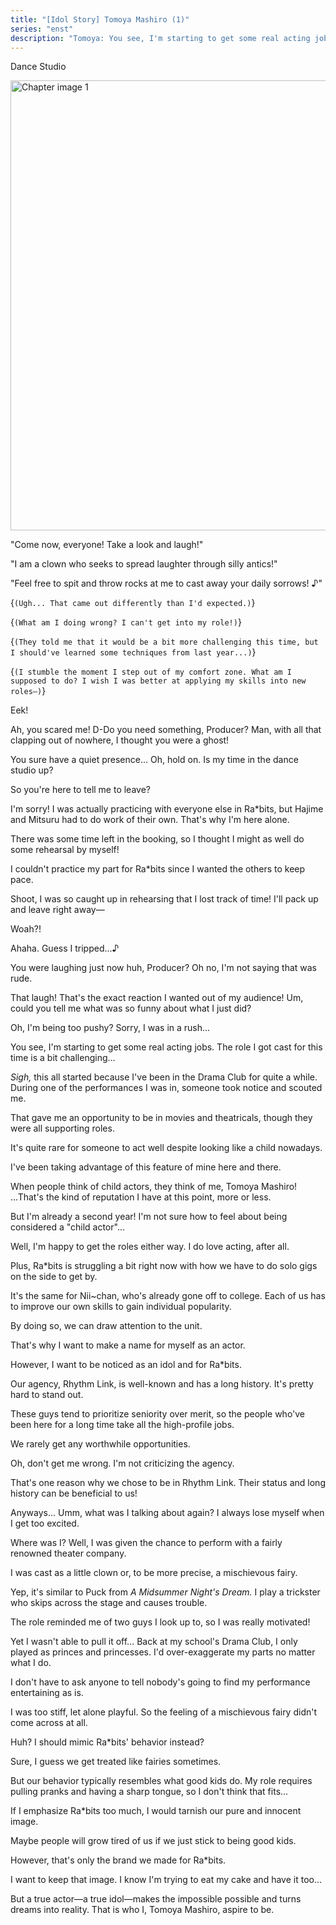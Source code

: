 ```yaml
---
title: "[Idol Story] Tomoya Mashiro (1)"
series: "enst"
description: "Tomoya: You see, I'm starting to get some real acting jobs. The role I got cast for this time is a bit challenging…"
---
```


<Season s="Spring"/>

<Location>Dance Studio</Location>

<Image src="/img/tl/idol_story/tomoya/2/1/1.jpg" alt="Chapter image 1" layout="responsive" width="1560" height="720" quality="100" />

<Bubble character="Tomoya">

"Come now, everyone! Take a look and laugh!"

"I am a clown who seeks to spread laughter through silly antics!"

"Feel free to spit and throw rocks at me to cast away your daily sorrows! ♪"

<Thought>{`(Ugh... That came out differently than I'd expected.)`}</Thought>

<Thought>{`(What am I doing wrong? I can't get into my role!)`}</Thought>

<Thought>{`(They told me that it would be a bit more challenging this time, but I should've learned some techniques from last year...)`}</Thought>

<Thought>{`(I stumble the moment I step out of my comfort zone. What am I supposed to do? I wish I was better at applying my skills into new roles—)`}</Thought>

Eek!

Ah, you scared me! D-Do you need something, Producer? Man, with all that clapping out of nowhere, I thought you were a ghost!

You sure have a quiet presence... Oh, hold on. Is my time in the dance studio up?

So you're here to tell me to leave?

I'm sorry! I was actually practicing with everyone else in Ra<span className="noCase">\*</span>bits, but Hajime and Mitsuru had to do work of their own. That's why I'm here alone.

There was some time left in the booking, so I thought I might as well do some rehearsal by myself!

I couldn't practice my part for Ra<span className="noCase">\*</span>bits since I wanted the others to keep pace.

Shoot, I was so caught up in rehearsing that I lost track of time! I'll pack up and leave right away—

Woah?!

Ahaha. Guess I tripped...♪

You were laughing just now huh, Producer? Oh no, I'm not saying that was rude.

That laugh! That's the exact reaction I wanted out of my audience! Um, could you tell me what was so funny about what I just did?

Oh, I'm being too pushy? Sorry, I was in a rush...

You see, I'm starting to get some real acting jobs. The role I got cast for this time is a bit challenging...

_Sigh,_ this all started because I've been in the Drama Club for quite a while. During one of the performances I was in, someone took notice and scouted me.

That gave me an opportunity to be in movies and theatricals, though they were all supporting roles.

It's quite rare for someone to act well despite looking like a child nowadays.

I've been taking advantage of this feature of mine here and there.

When people think of child actors, they think of me, Tomoya Mashiro! ...That's the kind of reputation I have at this point, more or less.

But I'm already a second year! I'm not sure how to feel about being considered a "child actor"...

Well, I'm happy to get the roles either way. I do love acting, after all.

Plus, Ra<span className="noCase">\*</span>bits is struggling a bit right now with how we have to do solo gigs on the side to get by.

It's the same for Nii\~chan, who's already gone off to college. Each of us has to improve our own skills to gain individual popularity.

By doing so, we can draw attention to the unit.

That's why I want to make a name for myself as an actor.

However, I want to be noticed as an idol and for Ra<span className="noCase">\*</span>bits.

Our agency, Rhythm Link, is well-known and has a long history. It's pretty hard to stand out.

These guys tend to prioritize seniority over merit, so the people who've been here for a long time take all the high-profile jobs.

We rarely get any worthwhile opportunities.

Oh, don't get me wrong. I'm not criticizing the agency.

That's one reason why we chose to be in Rhythm Link. Their status and long history can be beneficial to us!

Anyways... Umm, what was I talking about again? I always lose myself when I get too excited.

Where was I? Well, I was given the chance to perform with a fairly renowned theater company.

I was cast as a little clown or, to be more precise, a mischievous fairy.

Yep, it's similar to Puck from _A Midsummer Night's Dream._ I play a trickster who skips across the stage and causes trouble.

The role reminded me of two guys I look up to, so I was really motivated!

Yet I wasn't able to pull it off... Back at my school's Drama Club, I only played as princes and princesses. I'd over-exaggerate my parts no matter what I do.

I don't have to ask anyone to tell nobody's going to find my performance entertaining as is.

I was too stiff, let alone playful. So the feeling of a mischievous fairy didn't come across at all.

Huh? I should mimic Ra<span className="noCase">\*</span>bits' behavior instead?

Sure, I guess we get treated like fairies sometimes.

But our behavior typically resembles what good kids do. My role requires pulling pranks and having a sharp tongue, so I don't think that fits...

If I emphasize Ra<span className="noCase">\*</span>bits too much, I would tarnish our pure and innocent image.

Maybe people will grow tired of us if we just stick to being good kids.

However, that's only the brand we made for Ra<span className="noCase">\*</span>bits.

I want to keep that image. I know I'm trying to eat my cake and have it too...

But a true actor—a true idol—makes the impossible possible and turns dreams into reality. That is who I, Tomoya Mashiro, aspire to be.

</Bubble>

<Credits tl="[Ren](https://tomoya.moe)" tlc="convex#3340" qc="[Meru](https://twitter.com/merulatte), [Sheep](https://twitter.com/Czar_Ramzy)" />
